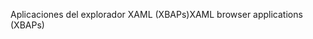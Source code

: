 <span data-ttu-id="6aca1-101">Aplicaciones del explorador XAML (XBAPs)</span><span class="sxs-lookup"><span data-stu-id="6aca1-101">XAML browser applications (XBAPs)</span></span>